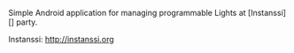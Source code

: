 
Simple Android application for managing programmable Lights at [Instanssi][] party.


Instanssi: http://instanssi.org

